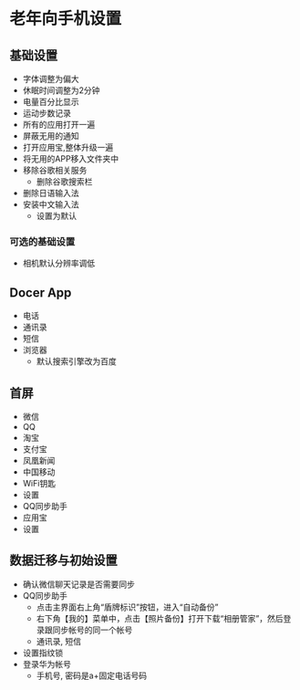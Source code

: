 # 老年向手机设置

## 基础设置

- 字体调整为偏大
- 休眠时间调整为2分钟
- 电量百分比显示
- 运动步数记录
- 所有的应用打开一遍
- 屏蔽无用的通知
- 打开应用宝,整体升级一遍
- 将无用的APP移入文件夹中
- 移除谷歌相关服务
  - 删除谷歌搜索栏
- 删除日语输入法
- 安装中文输入法
  - 设置为默认

### 可选的基础设置

- 相机默认分辨率调低

## Docer App

- 电话
- 通讯录
- 短信
- 浏览器
  - 默认搜索引擎改为百度

## 首屏

- 微信
- QQ
- 淘宝
- 支付宝
- 凤凰新闻
- 中国移动
- WiFi钥匙
- 设置
- QQ同步助手
- 应用宝
- 设置

## 数据迁移与初始设置

- 确认微信聊天记录是否需要同步
- QQ同步助手
  - 点击主界面右上角“盾牌标识”按钮，进入“自动备份”
  - 右下角【我的】菜单中，点击【照片备份】打开下载“相册管家”，然后登录跟同步帐号的同一个帐号
  - 通讯录, 短信
- 设置指纹锁
- 登录华为帐号  
  - 手机号, 密码是a+固定电话号码
  
